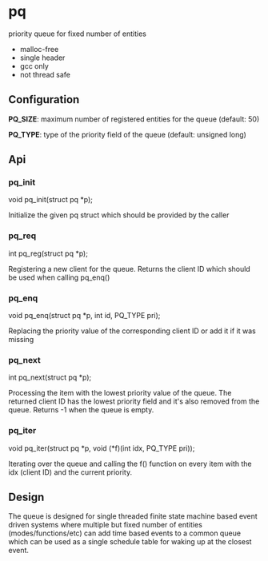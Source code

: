 # pq
priority queue for fixed number of entities

- malloc-free
- single header
- gcc only
- not thread safe

## Configuration

__PQ_SIZE__: maximum number of registered entities for the queue (default: 50)

__PQ_TYPE__: type of the priority field of the queue (default: unsigned long)

## Api

### pq_init
void pq_init(struct pq *p);

Initialize the given pq struct which should be provided by the caller

### pq_req

int pq_reg(struct pq *p);

Registering a new client for the queue. Returns the client ID which should be used when calling pq_enq()

### pq_enq

void pq_enq(struct pq *p, int id, PQ_TYPE pri);

Replacing the priority value of the corresponding client ID or add it if it was missing

### pq_next

int pq_next(struct pq *p);

Processing the item with the lowest priority value of the queue. The returned client ID has the lowest priority field and it's also removed from the queue. Returns -1 when the queue is empty.

### pq_iter

void pq_iter(struct pq *p, void (*f)(int idx, PQ_TYPE pri));

Iterating over the queue and calling the f() function on every item with the idx (client ID) and the current priority.

## Design

The queue is designed for single threaded finite state machine based event driven systems where multiple but fixed number of entities (modes/functions/etc) can add time based events to a common queue which can be used as a single schedule table for waking up at the closest event.
